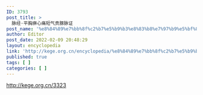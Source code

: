 ```yaml
---
ID: 3793
post_title: >
  脉经·平胸痹心痛短气贲豚脉证
post_name: '%e8%84%89%e7%bb%8f%c2%b7%e5%b9%b3%e8%83%b8%e7%97%b9%e5%bf%83%e7%97%9b%e7%9f%ad%e6%b0%94%e8%b4%b2%e8%b1%9a%e8%84%89%e8%af%81'
author: Editor
post_date: 2022-02-09 20:48:29
layout: encyclopedia
link: 'http://kege.org.cn/encyclopedia/%e8%84%89%e7%bb%8f%c2%b7%e5%b9%b3%e8%83%b8%e7%97%b9%e5%bf%83%e7%97%9b%e7%9f%ad%e6%b0%94%e8%b4%b2%e8%b1%9a%e8%84%89%e8%af%81'
published: true
tags: [ ]
categories: [ ]
---
```

http://kege.org.cn/3323